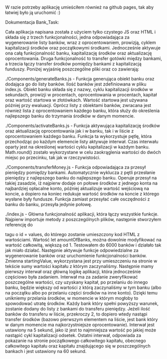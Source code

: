 W razie potrzeby aplikację umieściłem również na github pages, tak aby łatwiej było ją uruchomić :)

Dokumentacja Bank_Task:

Cała aplikacja napisana została z użyciem tylko czystego JS oraz HTML i składa się z trzech funkcjonalności, jedna odpowiadająca za wygenerowanie listy banków, wraz z oprocentowaniem, prowizją, cyklem kapitalizacji środków oraz początkowymi środkami. Jednocześnie aktywuje ona całą funkcjonalność banku, kapitalizację środków oraz aktualizację oprocentowania. Druga funkcjonalność to transfer gotówki między bankami, a trzecia łączy transfer środków pomiędzy bankami z kapitalizacją funduszy. Poniżej wyjaśnię poszczególne pliki oraz co zawierają:

./Components/generateBanks.js - Funkcja generująca obiekt banku oraz dodająca go do listy banków. Ilość banków jest zdefiniowana w pliku index.js. Obiekt banku składa się z nazwy, cyklu kapitalizacji środków w sekundach, prowizji w procentach, oprocentowania w procentach, kapitał oraz wartość startowa w złotówkach. Wartość startowa jest używana później przy ewaluacji. Oprócz listy z obiektami banków, zwracana jest również lista z oprocentowaniem każdego banku, która służy do określenia najlepszego banku do trzymania środków w danym momencie.

./Components/activateBanks.js - Funkcja aktywująca kapitalizację środków oraz aktualizację oprocentowania jak i w banku, tak i w liście z oprocentowaniem każdego banku. Funkcja ta wykorzystuje pętlę, która przechodząc po każdym elemencie listy aktywuje interwał. Czas interwału oparty jest na określonej wartości cyklu kapitalizacji w każdym banku. Math.round() zostało wykorzystane w celu zaokrąglenia wartości do dwóch miejsc po przecinku, tak jak w rzeczywistości.

./Components/transferMoney.js - Funkcja odpowiadająca za przesył pieniędzy pomiędzy bankami. Automatycznie wyklucza z pętli przesłanie pieniędzy z najlepszego banku do najlepszego banku. Operuje przesył na takiej zasadzie, iż najpierw dodaje on połowe środków z jednego konta na najbardziej opłacalne konto, później aktualizuje wartość wejściową na koncie, a dopiero na koniec redukuje wartość środków na koncie z którego wysłane były fundusze. Funkcja zamiast przesyłać całe osczędności z banku do banku, przesyła jedynie połowę.

./index.js - Główna funkcjonalność aplikacji, która łączy wszystkie funkcje. Najpierw importuje metody z poszczególnych plików, następnie stworzyłem referencję do <div> tagu o id = values, do którego zostanie umieszczony kod HTML z wartościami.
Wartość let amountOfBanks, można dowolnie modyfikować na wartość całkowitą, większą od 1. Testowałem do 6000 banków i działało tak jak miało działać. 
Następnie aktywuje funkcje odpowiedzialne za wygenerowanie banków oraz uruchomienie funkcjonalności banków. Zmienna startingValue, wykorzystana jest przy umieszczeniu na stronie w tekście sumy wartości kapitału z którym zaczynaliśmy. 
Następnie mamy pierwszy interwał oraz główną logikę aplikacji, która jednocześnie częściowo była zadaniem. Interwał ma za zadanie zweryfikować poszczególne wartości, czy uzyskany kapitał, po przelaniu do innego banku, będzie większy od wartości z którą zaczynaliśmy w tym banku (albo na początku albo po przelaniu części środków na inne konto). Dzięki temu unikniemy przelania środków, w momencie w którym mogłoby to spowodować utratę środków. Każdy bank który spełni powyższy warunek, zostanie dodany do listy z bankami do transferu pieniędzy. Jeżeli ilość banków do transferu w liście, przekroczy 2, to dopiero wtedy nastąpi transfer środków (bazowo pierwszym elementem na liście, jest bank który w danym momencie ma najkorzystniejsze oprocentowanie). Interwał jest ustawiony na 5 sekund, jako iż jest to najmniejsza wartość po jakiej może nastąpić cykl kapitalizacji odsetek.
Ostatni interwał, odpowiada za pokazanie na stronie początkowego całkowitego kapitału, obecnego całkowitego kapitału oraz kapitału znajdującego się w poszczególnych bankach i jest ustawiony na 60 sekund.